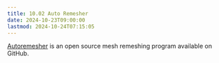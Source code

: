 ```yaml
---
title: 10.02 Auto Remesher
date: 2024-10-23T09:00:00
lastmod: 2024-10-24T07:15:05
---
```


[Autoremesher](https://github.com/huxingyi/autoremesher) is an open source mesh remeshing program available on GitHub.
